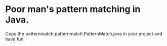 # Poor man's pattern matching in Java. #

Copy the patternmatch.patternmatch.PatternMatch.java in your project and have fun.